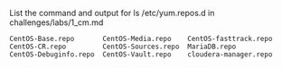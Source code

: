 List the command and output for ls /etc/yum.repos.d in challenges/labs/1_cm.md
```
CentOS-Base.repo       CentOS-Media.repo    CentOS-fasttrack.repo
CentOS-CR.repo         CentOS-Sources.repo  MariaDB.repo
CentOS-Debuginfo.repo  CentOS-Vault.repo    cloudera-manager.repo
```
